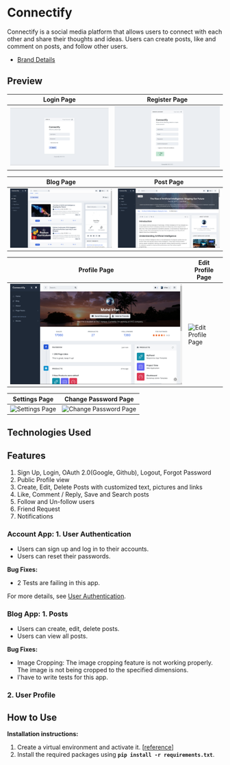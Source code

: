 # Connectify

Connectify is a social media platform that allows users to connect with each other and share their thoughts and ideas. Users can create posts, like and comment on posts, and follow other users.

- [Brand Details](brand-info.md)

## Preview

| Login Page | Register Page |
| --- | --- |
| ![Home Page](./demo/screenshots/sign-in.png) | ![Profile Page](./demo/screenshots/sign-up.png) |

| Blog Page | Post Page |
| --- | --- |
| ![Blog Page](./demo/screenshots/blog.png) | ![Post Page](./demo/screenshots/post.png) |

| Profile Page | Edit Profile Page |
| --- | --- |
| ![Profile Page](./demo/screenshots/profile.png) | ![Edit Profile Page](./demo/screenshots/edit-profile.png) |

| Settings Page | Change Password Page |
| --- | --- |
| ![Settings Page](./demo/screenshots/settings.png) | ![Change Password Page](./demo/screenshots/change-password.png) |


## Technologies Used


## Features

1. Sign Up, Login, OAuth 2.0(Google, Github), Logout, Forgot Password
2. Public Profile view
3. Create, Edit, Delete Posts with customized text, pictures and links
4. Like, Comment / Reply, Save and Search posts
5. Follow and Un-follow users
6. Friend Request
7. Notifications

### Account App: 1. User Authentication

- Users can sign up and log in to their accounts.
- Users can reset their passwords.

**Bug Fixes:**

- 2 Tests are failing in this app.

For more details, see [User Authentication](user-authentication.md).

### Blog App: 1. Posts

- Users can create, edit, delete posts.
- Users can view all posts.

**Bug Fixes:**

- Image Cropping: The image cropping feature is not working properly. The image is not being cropped to the specified dimensions.
- I'have to write tests for this app.


### 2. User Profile

## How to Use

**Installation instructions:**

1. Create a virtual environment and activate it. [[reference](https://gist.github.com/dev-mdirfan/b5fba9cb7b4b6fb3d383c50f7e1e79cb)]
2. Install the required packages using **`pip install -r requirements.txt`**.
